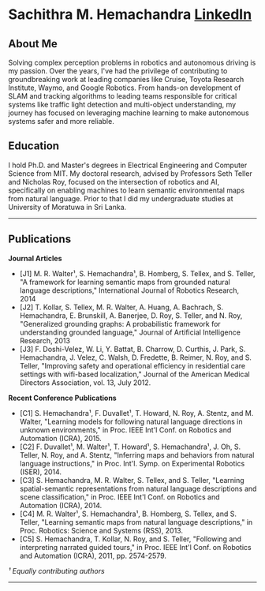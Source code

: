 # Sachithra M. Hemachandra [LinkedIn](https://www.linkedin.com/in/sachih/)

## About Me

Solving complex perception problems in robotics and autonomous driving is my passion. Over the years, I've had the privilege of contributing to groundbreaking work at leading companies like Cruise, Toyota Research Institute, Waymo, and Google Robotics. From hands-on development of SLAM and tracking algorithms to leading teams responsible for critical systems like traffic light detection and multi-object understanding, my journey has focused on leveraging machine learning to make autonomous systems safer and more reliable.

## Education

I hold Ph.D. and Master's degrees in Electrical Engineering and Computer Science from MIT. My doctoral research, advised by Professors Seth Teller and Nicholas Roy, focused on the intersection of robotics and AI, specifically on enabling machines to learn semantic environmental maps from natural language. Prior to that I did my undergraduate studies at University of Moratuwa in Sri Lanka.

---

## Publications

**Journal Articles**
* [J1] M. R. Walter¹, S. Hemachandra¹, B. Homberg, S. Tellex, and S. Teller, "A framework for learning semantic maps from grounded natural language descriptions," International Journal of Robotics Research, 2014
* [J2] T. Kollar, S. Tellex, M. R. Walter, A. Huang, A. Bachrach, S. Hemachandra, E. Brunskill, A. Banerjee, D. Roy, S. Teller, and N. Roy, "Generalized grounding graphs: A probabilistic framework for understanding grounded language," Journal of Artificial Intelligence Research, 2013
* [J3] F. Doshi-Velez, W. Li, Y. Battat, B. Charrow, D. Curthis, J. Park, S. Hemachandra, J. Velez, C. Walsh, D. Fredette, B. Reimer, N. Roy, and S. Teller, "Improving safety and operational efficiency in residential care settings with wifi-based localization," Journal of the American Medical Directors Association, vol. 13, July 2012.

**Recent Conference Publications**
* [C1] S. Hemachandra¹, F. Duvallet¹, T. Howard, N. Roy, A. Stentz, and M. Walter, "Learning models for following natural language directions in unknown environments," in Proc. IEEE Int'l Conf. on Robotics and Automation (ICRA), 2015.
* [C2] F. Duvallet¹, M. Walter¹, T. Howard¹, S. Hemachandra¹, J. Oh, S. Teller, N. Roy, and A. Stentz, "Inferring maps and behaviors from natural language instructions," in Proc. Int'l. Symp. on Experimental Robotics (ISER), 2014.
* [C3] S. Hemachandra, M. R. Walter, S. Tellex, and S. Teller, "Learning spatial-semantic representations from natural language descriptions and scene classification," in Proc. IEEE Int'l Conf. on Robotics and Automation (ICRA), 2014.
* [C4] M. R. Walter¹, S. Hemachandra¹, B. Homberg, S. Tellex, and S. Teller, "Learning semantic maps from natural language descriptions," in Proc. Robotics: Science and Systems (RSS), 2013.
* [C5] S. Hemachandra, T. Kollar, N. Roy, and S. Teller, "Following and interpreting narrated guided tours," in Proc. IEEE Int'l Conf. on Robotics and Automation (ICRA), 2011, pp. 2574-2579.

*¹ Equally contributing authors*

---